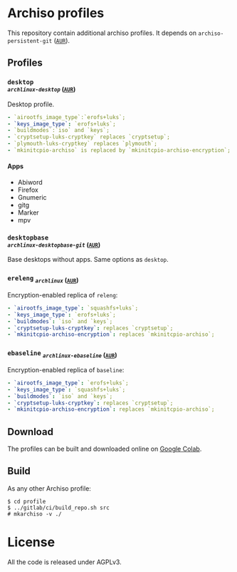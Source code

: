 # Archiso profiles

This repository contain additional archiso profiles.
It depends on `archiso-persistent-git` ([`AUR`](https://aur.archlinux.org/packages/archiso-persistent-git)).

## Profiles

### `desktop` <br> <sub>*`archlinux-desktop`* ([`AUR`](https://aur.archlinux.org/packages/archlinux-desktop))</sub>
Desktop profile.
```yaml
- `airootfs_image_type`:`erofs+luks`;
- `keys_image_type`: `erofs+luks`;
- `buildmodes`:`iso` and `keys`;
- `cryptsetup-luks-cryptkey` replaces `cryptsetup`;
- `plymouth-luks-cryptkey` replaces `plymouth`;
- `mkinitcpio-archiso` is replaced by `mkinitcpio-archiso-encryption`;
```

#### Apps
- Abiword
- Firefox
- Gnumeric
- gitg
- Marker
- mpv

### `desktopbase` <br> <sub>*`archlinux-desktopbase-git`* ([`AUR`](https://aur.archlinux.org/packages/archlinux-desktopbase-git))</sub>
Base desktops without apps. Same options as `desktop`.

### `ereleng` <sub>*`archlinux`* ([`AUR`](https://aur.archlinux.org/packages/archlinux))</sub>

Encryption-enabled replica of `releng`:
```yaml
- `airootfs_image_type`: `squashfs+luks`;
- `keys_image_type`: `erofs+luks`;
- `buildmodes`: `iso` and `keys`;
- `cryptsetup-luks-cryptkey`: replaces `cryptsetup`;
- `mkinitcpio-archiso-encryption`: replaces `mkinitcpio-archiso`;
```

### `ebaseline` <sub>*`archlinux-ebaseline`* ([`AUR`](https://aur.archlinux.org/packages/archlinux-ebaseline))</sub>
Encryption-enabled replica of `baseline`:
```yaml
- `airootfs_image_type`: `erofs+luks`;
- `keys_image_type`: `squashfs+luks`;
- `buildmodes`: `iso` and `keys`;
- `cryptsetup-luks-cryptkey`: replaces `cryptsetup`;
- `mkinitcpio-archiso-encryption`: replaces `mkinitcpio-archiso`;
```

## Download

The profiles can be built and downloaded online on
[Google Colab](https://colab.research.google.com/github/tallero/archiso-profiles/blob/noapps/jupyter/jupyter.ipynb).

## Build

As any other Archiso profile:

```
$ cd profile
$ ../gitlab/ci/build_repo.sh src
# mkarchiso -v ./ 
```

# License

All the code is released under AGPLv3.
